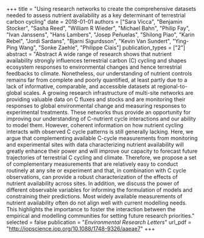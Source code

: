 +++
title = "Using research networks to create the comprehensive datasets needed to assess nutrient availability as a key determinant of terrestrial carbon cycling"
date = 2018-01-01
authors = ["Sara Vicca", "Benjamin Stocker", "Sasha Reed", "William R Wieder", "Michael Bahn", "Philip Fay", "Ivan Janssens", "Hans Lambers", "Josep Peñuelas", "Shilong Piao", "Karin Rebel", "Jordi Sardans", "Bjarni Sigurdsson", "Kevin Van Sundert", "Ying-Ping Wang", "Sonke Zaehle", "Philippe Ciais"]
publication_types = ["2"]
abstract = "Abstract A wide range of research shows that nutrient availability strongly influences terrestrial carbon (C) cycling and shapes ecosystem responses to environmental changes and hence terrestrial feedbacks to climate. Nonetheless, our understanding of nutrient controls remains far from complete and poorly quantified, at least partly due to a lack of informative, comparable, and accessible datasets at regional-to-global scales. A growing research infrastructure of multi-site networks are providing valuable data on C fluxes and stocks and are monitoring their responses to global environmental change and measuring responses to experimental treatments. These networks thus provide an opportunity for improving our understanding of C-nutrient cycle interactions and our ability to model them. However, coherent information on how nutrient cycling interacts with observed C cycle patterns is still generally lacking. Here, we argue that complementing available C-cycle measurements from monitoring and experimental sites with data characterizing nutrient availability will greatly enhance their power and will improve our capacity to forecast future trajectories of terrestrial C cycling and climate. Therefore, we propose a set of complementary measurements that are relatively easy to conduct routinely at any site or experiment and that, in combination with C cycle observations, can provide a robust characterization of the effects of nutrient availability across sites. In addition, we discuss the power of different observable variables for informing the formulation of models and constraining their predictions. Most widely available measurements of nutrient availability often do not align well with current modelling needs. This highlights the importance to foster the interaction between the empirical and modelling communities for setting future research priorities."
selected = false
publication = "*Environmental Research Letters*"
url_pdf = "http://iopscience.iop.org/10.1088/1748-9326/aaeae7"
+++

